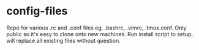 # config-files
Repo for various .rc and .conf files eg. .bashrc, .vimrc, .tmux.conf. Only public so it's easy to clone onto new machines. Run install script to setup, will replace all existing files without question.
